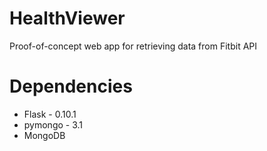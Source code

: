 # HealthViewer
Proof-of-concept web app for retrieving data from Fitbit API

# Dependencies
 - Flask - 0.10.1
 - pymongo - 3.1
 - MongoDB
